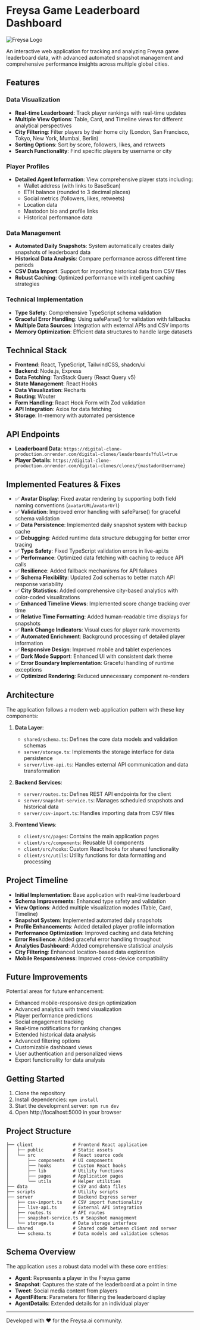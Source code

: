 
# Freysa Game Leaderboard Dashboard

![Freysa Logo](attached_assets/profile-freysa-original.jpg)

An interactive web application for tracking and analyzing Freysa game leaderboard data, with advanced automated snapshot management and comprehensive performance insights across multiple global cities.

## Features

### Data Visualization
- **Real-time Leaderboard**: Track player rankings with real-time updates
- **Multiple View Options**: Table, Card, and Timeline views for different analytical perspectives
- **City Filtering**: Filter players by their home city (London, San Francisco, Tokyo, New York, Mumbai, Berlin)
- **Sorting Options**: Sort by score, followers, likes, and retweets
- **Search Functionality**: Find specific players by username or city

### Player Profiles
- **Detailed Agent Information**: View comprehensive player stats including:
  - Wallet address (with links to BaseScan)
  - ETH balance (rounded to 3 decimal places)
  - Social metrics (followers, likes, retweets)
  - Location data
  - Mastodon bio and profile links
  - Historical performance data

### Data Management
- **Automated Daily Snapshots**: System automatically creates daily snapshots of leaderboard data
- **Historical Data Analysis**: Compare performance across different time periods
- **CSV Data Import**: Support for importing historical data from CSV files
- **Robust Caching**: Optimized performance with intelligent caching strategies

### Technical Implementation
- **Type Safety**: Comprehensive TypeScript schema validation
- **Graceful Error Handling**: Using safeParse() for validation with fallbacks
- **Multiple Data Sources**: Integration with external APIs and CSV imports
- **Memory Optimization**: Efficient data structures to handle large datasets

## Technical Stack

- **Frontend**: React, TypeScript, TailwindCSS, shadcn/ui
- **Backend**: Node.js, Express
- **Data Fetching**: TanStack Query (React Query v5)
- **State Management**: React Hooks
- **Data Visualization**: Recharts
- **Routing**: Wouter
- **Form Handling**: React Hook Form with Zod validation
- **API Integration**: Axios for data fetching
- **Storage**: In-memory with automated persistence

## API Endpoints

- **Leaderboard Data**: `https://digital-clone-production.onrender.com/digital-clones/leaderboards?full=true`
- **Player Details**: `https://digital-clone-production.onrender.com/digital-clones/clones/{mastadonUsername}`

## Implemented Features & Fixes

- ✅ **Avatar Display**: Fixed avatar rendering by supporting both field naming conventions (`avatarURL`/`avatarUrl`)
- ✅ **Validation**: Improved error handling with safeParse() for graceful schema validation
- ✅ **Data Persistence**: Implemented daily snapshot system with backup cache
- ✅ **Debugging**: Added runtime data structure debugging for better error tracing
- ✅ **Type Safety**: Fixed TypeScript validation errors in live-api.ts
- ✅ **Performance**: Optimized data fetching with caching to reduce API calls
- ✅ **Resilience**: Added fallback mechanisms for API failures
- ✅ **Schema Flexibility**: Updated Zod schemas to better match API response variability
- ✅ **City Statistics**: Added comprehensive city-based analytics with color-coded visualizations
- ✅ **Enhanced Timeline Views**: Implemented score change tracking over time
- ✅ **Relative Time Formatting**: Added human-readable time displays for snapshots
- ✅ **Rank Change Indicators**: Visual cues for player rank movements
- ✅ **Automated Enrichment**: Background processing of detailed player information
- ✅ **Responsive Design**: Improved mobile and tablet experiences
- ✅ **Dark Mode Support**: Enhanced UI with consistent dark theme
- ✅ **Error Boundary Implementation**: Graceful handling of runtime exceptions
- ✅ **Optimized Rendering**: Reduced unnecessary component re-renders

## Architecture

The application follows a modern web application pattern with these key components:

1. **Data Layer**: 
   - `shared/schema.ts`: Defines the core data models and validation schemas
   - `server/storage.ts`: Implements the storage interface for data persistence
   - `server/live-api.ts`: Handles external API communication and data transformation

2. **Backend Services**:
   - `server/routes.ts`: Defines REST API endpoints for the client
   - `server/snapshot-service.ts`: Manages scheduled snapshots and historical data 
   - `server/csv-import.ts`: Handles importing data from CSV files

3. **Frontend Views**:
   - `client/src/pages`: Contains the main application pages
   - `client/src/components`: Reusable UI components
   - `client/src/hooks`: Custom React hooks for shared functionality
   - `client/src/utils`: Utility functions for data formatting and processing

## Project Timeline

- **Initial Implementation**: Base application with real-time leaderboard
- **Schema Improvements**: Enhanced type safety and validation
- **View Options**: Added multiple visualization modes (Table, Card, Timeline)
- **Snapshot System**: Implemented automated daily snapshots
- **Profile Enhancements**: Added detailed player profile information
- **Performance Optimization**: Improved caching and data fetching
- **Error Resilience**: Added graceful error handling throughout
- **Analytics Dashboard**: Added comprehensive statistical analysis
- **City Filtering**: Enhanced location-based data exploration
- **Mobile Responsiveness**: Improved cross-device compatibility

## Future Improvements

Potential areas for future enhancement:

- Enhanced mobile-responsive design optimization
- Advanced analytics with trend visualization
- Player performance predictions
- Social engagement tracking
- Real-time notifications for ranking changes
- Extended historical data analysis
- Advanced filtering options
- Customizable dashboard views
- User authentication and personalized views
- Export functionality for data analysis

## Getting Started

1. Clone the repository
2. Install dependencies: `npm install`
3. Start the development server: `npm run dev`
4. Open http://localhost:5000 in your browser

## Project Structure

```
├── client               # Frontend React application
│   ├── public           # Static assets
│   └── src              # React source code
│       ├── components   # UI components
│       ├── hooks        # Custom React hooks
│       ├── lib          # Utility functions
│       ├── pages        # Application pages
│       └── utils        # Helper utilities
├── data                 # CSV and data files
├── scripts              # Utility scripts
├── server               # Backend Express server
│   ├── csv-import.ts    # CSV import functionality 
│   ├── live-api.ts      # External API integration
│   ├── routes.ts        # API routes
│   ├── snapshot-service.ts # Snapshot management
│   └── storage.ts       # Data storage interface
└── shared               # Shared code between client and server
    └── schema.ts        # Data models and validation schemas
```

## Schema Overview

The application uses a robust data model with these core entities:

- **Agent**: Represents a player in the Freysa game
- **Snapshot**: Captures the state of the leaderboard at a point in time
- **Tweet**: Social media content from players
- **AgentFilters**: Parameters for filtering the leaderboard display
- **AgentDetails**: Extended details for an individual player

---

Developed with ❤️ for the Freysa.ai community.
